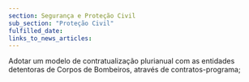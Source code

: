 ```yaml
---
section: Segurança e Proteção Civil
sub_section: "Proteção Civil"
fulfilled_date:
links_to_news_articles:
---
```


Adotar um modelo de contratualização plurianual com as entidades detentoras de Corpos de Bombeiros, através de contratos-programa;